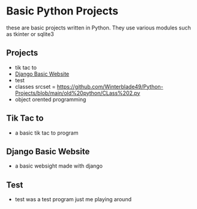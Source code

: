 # Basic Python Projects
these are basic projects written in Python. They use various modules such as tkinter or sqlite3

## Projects
- tik tac to
- [Django Basic Website](https://github.com/Winterblade49/Python-Projects/tree/main/pythonProject/Django_Checkbook_Project)
- test
- classes srcset = https://github.com/Winterblade49/Python-Projects/blob/main/old%20python/CLass%202.py
- object orented programming

## Tik Tac to 
- a basic tik tac to program 
## Django Basic Website
- a basic websight made with django
## Test
- test was a test program just me playing around

